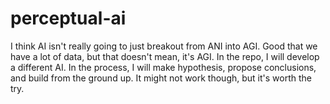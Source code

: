# perceptual-ai
I think AI isn't really going to just breakout from ANI into AGI. Good that we have a lot of data, but that doesn't mean, it's AGI. In the repo, I will develop a different AI. In the process, I will make hypothesis, propose conclusions, and build from the ground up. It might not work though, but it's worth the try.
